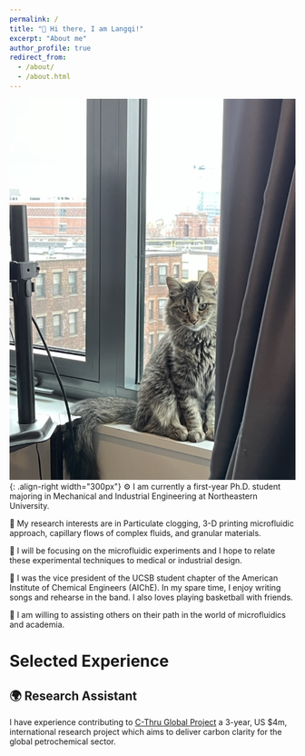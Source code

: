 ```yaml
---
permalink: /
title: "👋 Hi there, I am Langqi!"
excerpt: "About me"
author_profile: true
redirect_from: 
  - /about/
  - /about.html
---
```

![Lilopic](/images/Lilopic.png){: .align-right width="300px"}
⚙️ I am currently a first-year Ph.D. student majoring in Mechanical and 
Industrial Engineering at Northeastern University. 

🧪 My research interests are in Particulate 
clogging, 3-D printing microfluidic approach, capillary flows of complex fluids, and granular 
materials. 
 
🔬 I will be focusing on the microfluidic experiments and I hope to relate these experimental techniques to medical or industrial design.

📖 I was the vice president of the UCSB student chapter of the American Institute of 
Chemical Engineers (AIChE). In my spare time, I enjoy writing songs and rehearse 
in the band. I also loves playing basketball with friends.

👬 I am willing to assisting others on their path in the world of microfluidics and academia.

# Selected Experience

## 🌍 Research Assistant
I have experience contributing to [C-Thru Global Project](https://www.c-thru.org/) a 3-year, US $4m, international research project which aims to deliver carbon clarity for the global petrochemical sector.